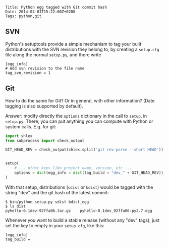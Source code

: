     Title: Python egg tagged with Git commit hash
    Date: 2014-04-01T15:22:00Z+0200
    Tags: python,git

## SVN

Python's setuptools provide a simple mechanism to tag your built distributions
with the SVN revision they belong to, by creating a `setup.cfg` file along the
normal `setup.py`, and there write

```
[egg_info]
# Add svn revision to the file name
tag_svn_revision = 1
```

## Git

How to do the same for Git? Or in general, with other information? (Date
tagging is also supported by default).

Answer: modify directly the `options` dictionary in the call to `setup`, in
`setup.py`.  There, you can put anything you can compute with Python or system
calls. E.g. for git:

```python
import shlex
from subprocess import check_output

GIT_HEAD_REV = check_output(shlex.split('git rev-parse --short HEAD')).strip()


setup(
    # ... other keys like project name, version, etc ...
    options = dict(egg_info = dict(tag_build = "dev_" + GIT_HEAD_REV)),
)
```

With that setup, distributions (`sdist` or `bdist`) would be tagged with the
string "dev" and the git hash of the latest commit:

```console
$ bin/python setup.py sdist bdist_egg
$ ls dist
pyhello-0.1dev-92ffa06.tar.gz    pyhello-0.1dev_92ffa06-py2.7.egg
```

Whenever you want to build a stable release (without any "dev" tags), just set
the key to empty in your `setup.cfg`, like this:

```
[egg_info]
tag_build =
```
